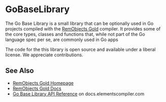 # GoBaseLibrary

The Go Base Library is a small library that can be optionally used in Go projects compiled with the [RemObjects Gold](http://elementscompiler.com/gold) compiler. It provides some of the core types, classes and functions that, while not part of the Go language spec per se, are commonly used in Go apps

The code for the this library is open source and available under a liberal license. We appreciate contributions.

## See Also

* [RemObjects Gold Homepage](http://www.elementscompiler.com/gold/)
* [RemObjects Gold Docs](http://docs.elementscompiler.com/gold/)
* [Go Base Library API Reference](http://docs.elementscompiler.com/API/GoBaseLibrary) on docs.elementscompiler.com

